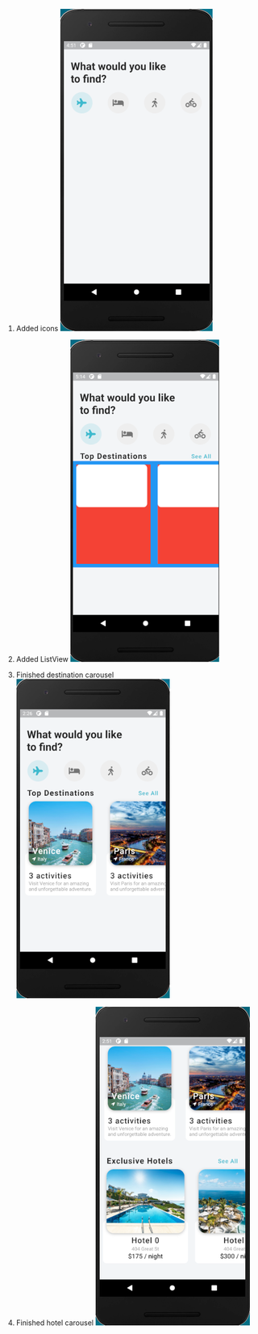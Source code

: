 1. Added icons
![](1.png)

2. Added ListView
![](2.png)

3. Finished destination carousel
![](3.png)

4. Finished hotel carousel
![](4.png)
